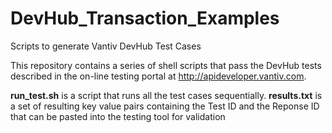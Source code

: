 # DevHub_Transaction_Examples
Scripts to generate Vantiv DevHub Test Cases

This repository contains a series of shell scripts that pass the DevHub tests described in the on-line testing portal at http://apideveloper.vantiv.com.

<b>run_test.sh</b> is a script that runs all the test cases sequentially.
<b>results.txt</b> is a set of resulting key value pairs containing the Test ID and the Reponse ID that can be pasted into the testing tool for validation
